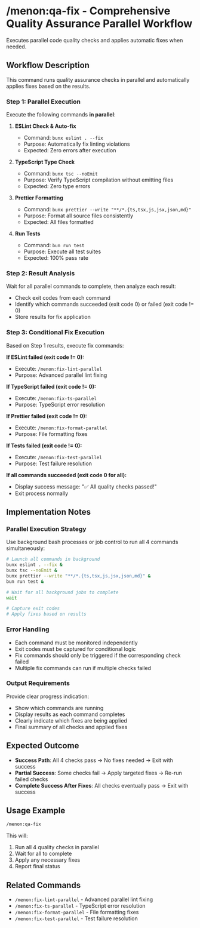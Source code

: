 # /menon:qa-fix - Comprehensive Quality Assurance Parallel Workflow

Executes parallel code quality checks and applies automatic fixes when needed.

## Workflow Description

This command runs quality assurance checks in parallel and automatically applies fixes based on the results.

### Step 1: Parallel Execution

Execute the following commands **in parallel**:

1. **ESLint Check & Auto-fix**
   - Command: `bunx eslint . --fix`
   - Purpose: Automatically fix linting violations
   - Expected: Zero errors after execution

2. **TypeScript Type Check**
   - Command: `bunx tsc --noEmit`
   - Purpose: Verify TypeScript compilation without emitting files
   - Expected: Zero type errors

3. **Prettier Formatting**
   - Command: `bunx prettier --write "**/*.{ts,tsx,js,jsx,json,md}"`
   - Purpose: Format all source files consistently
   - Expected: All files formatted

4. **Run Tests**
   - Command: `bun run test`
   - Purpose: Execute all test suites
   - Expected: 100% pass rate

### Step 2: Result Analysis

Wait for all parallel commands to complete, then analyze each result:

- Check exit codes from each command
- Identify which commands succeeded (exit code 0) or failed (exit code != 0)
- Store results for fix application

### Step 3: Conditional Fix Execution

Based on Step 1 results, execute fix commands:

**If ESLint failed (exit code != 0):**
- Execute: `/menon:fix-lint-parallel`
- Purpose: Advanced parallel lint fixing

**If TypeScript failed (exit code != 0):**
- Execute: `/menon:fix-ts-parallel`
- Purpose: TypeScript error resolution

**If Prettier failed (exit code != 0):**
- Execute: `/menon:fix-format-parallel`
- Purpose: File formatting fixes

**If Tests failed (exit code != 0):**
- Execute: `/menon:fix-test-parallel`
- Purpose: Test failure resolution

**If all commands succeeded (exit code 0 for all):**
- Display success message: "✅ All quality checks passed!"
- Exit process normally

## Implementation Notes

### Parallel Execution Strategy

Use background bash processes or job control to run all 4 commands simultaneously:

```bash
# Launch all commands in background
bunx eslint . --fix &
bunx tsc --noEmit &
bunx prettier --write "**/*.{ts,tsx,js,jsx,json,md}" &
bun run test &

# Wait for all background jobs to complete
wait

# Capture exit codes
# Apply fixes based on results
```

### Error Handling

- Each command must be monitored independently
- Exit codes must be captured for conditional logic
- Fix commands should only be triggered if the corresponding check failed
- Multiple fix commands can run if multiple checks failed

### Output Requirements

Provide clear progress indication:
- Show which commands are running
- Display results as each command completes
- Clearly indicate which fixes are being applied
- Final summary of all checks and applied fixes

## Expected Outcome

- **Success Path**: All 4 checks pass → No fixes needed → Exit with success
- **Partial Success**: Some checks fail → Apply targeted fixes → Re-run failed checks
- **Complete Success After Fixes**: All checks eventually pass → Exit with success

## Usage Example

```bash
/menon:qa-fix
```

This will:
1. Run all 4 quality checks in parallel
2. Wait for all to complete
3. Apply any necessary fixes
4. Report final status

## Related Commands

- `/menon:fix-lint-parallel` - Advanced parallel lint fixing
- `/menon:fix-ts-parallel` - TypeScript error resolution
- `/menon:fix-format-parallel` - File formatting fixes
- `/menon:fix-test-parallel` - Test failure resolution

